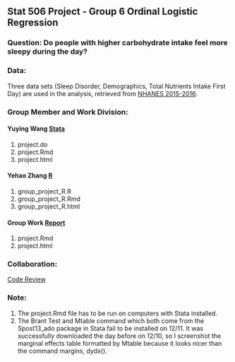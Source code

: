 ## Stat 506 Project - Group 6 Ordinal Logistic Regression

### Question: Do people with higher carbohydrate intake feel more sleepy during the day?

### Data: 
Three data sets (Sleep Disorder, Demographics, Total Nutrients Intake First Day) are used in the analysis, retrieved from [NHANES 2015-2016](https://wwwn.cdc.gov/nchs/nhanes/ContinuousNhanes/Default.aspx?BeginYear=2015).

### Group Member and Work Division:
#### Yuying Wang [Stata](https://github.com/yuywang1227/Stat-506-Project/tree/master/Stata)
1. project.do
2. project.Rmd
3. project.html

#### Yehao Zhang [R](https://github.com/yuywang1227/Stat-506-Project/tree/master/R)
1. group_project_R.R
2. group_project_R.Rmd
3. group_project_R.html

#### Group Work [Report](https://github.com/yuywang1227/Stat-506-Project/tree/master/Report)
1. project.Rmd	
2. project.html

### Collaboration:
[Code Review](https://github.com/yuywang1227/Stat-506-Project/pulls)

### Note:
1. The project.Rmd file has to be run on computers with Stata installed.
2. The Brant Test and Mtable command which both come from the Spost13_ado package in Stata fail to be installed on 12/11. 
It was successfully downloaded the day before on 12/10, so I screenshot the marginal effects table formatted by Mtable because it looks nicer than the command margins, dydx().
